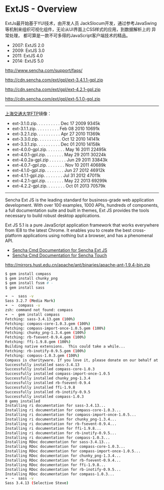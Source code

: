 # ExtJS - Overview

ExtJs最开始基于YUI技术，由开发人员 JackSlocum开发，通过参考JavaSwing等机制来组织可视化组件，无论从UI界面上CSS样式的应用，到数据解析上的
异常处理， 都可算是一款不可多得的JavaScript客户端技术的精品。

* 2007: ExtJS 2.0
* 2009: ExtJS 3.0
* 2011: ExtJS 4.0
* 2014: ExtJS 5.0

http://www.sencha.com/support/faqs/

http://cdn.sencha.com/ext/gpl/ext-3.4.1.1-gpl.zip

http://cdn.sencha.com/ext/gpl/ext-4.2.1-gpl.zip

http://cdn.sencha.com/ext/gpl/ext-5.1.0-gpl.zip

----

[上海交通大学](http://www.sjtu.edu.cn)[FTP](ftp://ftp.sjtu.edu.cn/pub/.mirror6/ftp.freebsd.org/ports/distfiles/)镜像：

* ext-3.1.0.zip. . . . . . . . . . Dec 17  2009   9345k
* ext-3.1.1.zip. . . . . . . . . . Feb 08  2010  10691k
* ext-3.2.1.zip. . . . . . . . . . Apr 27  2010  11369k
* ext-3.3.0.zip. . . . . . . . . . Oct 12  2010  14141k
* ext-3.3.1.zip. . . . . . . . . . Dec 01  2010  14158k
* ext-4.0.0-gpl.zip. . . . . . . . May 16  2011  22495k
* ext-4.0.1-gpl.zip. . . . . . . . May 29  2011  30224k
* ext-4.0.2a-gpl.zip . . . . . . . Jun 29  2011  33843k
* ext-4.0.7-gpl.zip. . . . . . . . Nov 10  2011  40689k
* ext-4.1.0-gpl.zip. . . . . . . . Jun 27  2012  46912k
* ext-4.1.1-gpl.zip. . . . . . . . Jul 31  2012  47011k
* ext-4.2.1-gpl.zip. . . . . . . . May 22  2013  69299k
* ext-4.2.2-gpl.zip. . . . . . . . Oct 01  2013  70579k

----

Sencha Ext JS is the leading standard for business-grade web application development. With over 100 examples, 1000 APIs,
hundreds of components, a full documentation suite and built in themes, Ext JS provides the tools necessary to build
robust desktop applications.

Ext JS 5.1 is a pure JavaScript application framework that works everywhere from IE8 to the latest Chrome. It enables you
to create the best cross-platform applications using nothing but a browser, and has a phenomenal API.

* [Sencha Cmd Documentation for Sencha Ext JS](http://docs.sencha.com/cmd/5.x/intro_to_cmd.html)
* [Sencha Cmd Documentation for Sencha Touch](http://docs.sencha.com/touch/#!/guide/command)


http://mirrors.hust.edu.cn/apache/ant/binaries/apache-ant-1.9.4-bin.zip

```bash
$ gem install compass
$ gem install chunky_png
$ gem install fssm # -
$ gem install sass
```

```bash
➜  ~  sass -v
Sass 3.2.7 (Media Mark)
➜  ~  compass -v
zsh: command not found: compass
➜  ~  gem install compass
Fetching: sass-3.4.13.gem (100%)
Fetching: compass-core-1.0.3.gem (100%)
Fetching: compass-import-once-1.0.5.gem (100%)
Fetching: chunky_png-1.3.4.gem (100%)
Fetching: rb-fsevent-0.9.4.gem (100%)
Fetching: ffi-1.9.8.gem (100%)
Building native extensions.  This could take a while...
Fetching: rb-inotify-0.9.5.gem (100%)
Fetching: compass-1.0.3.gem (100%)
Compass is charityware. If you love it, please donate on our behalf at http://umdf.org/compass Thanks!
Successfully installed sass-3.4.13
Successfully installed compass-core-1.0.3
Successfully installed compass-import-once-1.0.5
Successfully installed chunky_png-1.3.4
Successfully installed rb-fsevent-0.9.4
Successfully installed ffi-1.9.8
Successfully installed rb-inotify-0.9.5
Successfully installed compass-1.0.3
8 gems installed
Installing ri documentation for sass-3.4.13...
Installing ri documentation for compass-core-1.0.3...
Installing ri documentation for compass-import-once-1.0.5...
Installing ri documentation for chunky_png-1.3.4...
Installing ri documentation for rb-fsevent-0.9.4...
Installing ri documentation for ffi-1.9.8...
Installing ri documentation for rb-inotify-0.9.5...
Installing ri documentation for compass-1.0.3...
Installing RDoc documentation for sass-3.4.13...
Installing RDoc documentation for compass-core-1.0.3...
Installing RDoc documentation for compass-import-once-1.0.5...
Installing RDoc documentation for chunky_png-1.3.4...
Installing RDoc documentation for rb-fsevent-0.9.4...
Installing RDoc documentation for ffi-1.9.8...
Installing RDoc documentation for rb-inotify-0.9.5...
Installing RDoc documentation for compass-1.0.3...
➜  ~  sass -v
Sass 3.4.13 (Selective Steve)
```